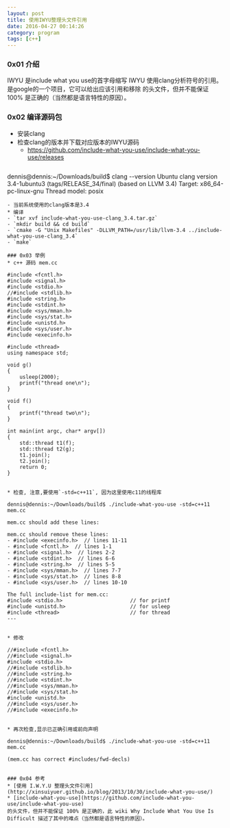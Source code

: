 ```yaml
---
layout: post
title: 使用IWYU整理头文件引用
date: 2016-04-27 00:14:26
category: program
tags: [c++]
---
```


### 0x01 介绍
IWYU 是include what you use的首字母缩写
IWYU 使用clang分析符号的引用。是google的一个项目，它可以给出应该引用和移除
的头文件，但并不能保证 100% 是正确的（当然都是语言特性的原因）。

### 0x02 编译源码包
* 安装clang
* 检查clang的版本并下载对应版本的IWYU源码
  - <https://github.com/include-what-you-use/include-what-you-use/releases>
  ```
dennis@dennis:~/Downloads/build$ clang --version
Ubuntu clang version 3.4-1ubuntu3 (tags/RELEASE_34/final) (based on LLVM 3.4)
Target: x86_64-pc-linux-gnu
Thread model: posix
  ```
  - 当前系统使用的clang版本是3.4
* 编译
  - `tar xvf include-what-you-use-clang_3.4.tar.gz`
  - `mkdir build && cd build`
  - `cmake -G "Unix Makefiles" -DLLVM_PATH=/usr/lib/llvm-3.4 ../include-what-you-use-clang_3.4`
  - `make`

### 0x03 举例
* c++ 源码 mem.cc
```
	#include <fcntl.h>
	#include <signal.h>
	#include <stdio.h>
	//#include <stdlib.h>
	#include <string.h>
	#include <stdint.h>
	#include <sys/mman.h>
	#include <sys/stat.h>
	#include <unistd.h>
	#include <sys/user.h>
	#include <execinfo.h>

	#include <thread>
	using namespace std;

	void g()
	{
		usleep(2000);
		printf("thread one\n");
	}

	void f()
	{
		printf("thread two\n");
	}

	int main(int argc, char* argv[])
	{
		std::thread t1(f);
		std::thread t2(g);
		t1.join();
		t2.join();
		return 0;
	}
```

* 检查, 注意,要使用`-std=c++11`, 因为这里使用c11的线程库
```
	dennis@dennis:~/Downloads/build$ ./include-what-you-use -std=c++11 mem.cc 

	mem.cc should add these lines:

	mem.cc should remove these lines:
	- #include <execinfo.h>  // lines 11-11
	- #include <fcntl.h>  // lines 1-1
	- #include <signal.h>  // lines 2-2
	- #include <stdint.h>  // lines 6-6
	- #include <string.h>  // lines 5-5
	- #include <sys/mman.h>  // lines 7-7
	- #include <sys/stat.h>  // lines 8-8
	- #include <sys/user.h>  // lines 10-10

	The full include-list for mem.cc:
	#include <stdio.h>                      // for printf
	#include <unistd.h>                     // for usleep
	#include <thread>                       // for thread
	---
```

* 修改
```
	//#include <fcntl.h>
	//#include <signal.h>
	#include <stdio.h>
	//#include <stdlib.h>
	//#include <string.h>
	//#include <stdint.h>
	//#include <sys/mman.h>
	//#include <sys/stat.h>
	#include <unistd.h>
	//#include <sys/user.h>
	//#include <execinfo.h>
```

* 再次检查,显示已正确引用或前向声明
```
	dennis@dennis:~/Downloads/build$ ./include-what-you-use -std=c++11 mem.cc 

	(mem.cc has correct #includes/fwd-decls)
```

### 0x04 参考
* [使用 I.W.Y.U 整理头文件引用](http://xinsuiyuer.github.io/blog/2013/10/30/include-what-you-use/)
* [include-what-you-use](https://github.com/include-what-you-use/include-what-you-use)
的头文件，但并不能保证 100% 是正确的，此 wiki Why Include What You Use Is Difficult 描述了其中的难点（当然都是语言特性的原因）。
